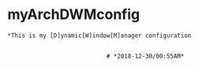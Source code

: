 # myArchDWMconfig

    *This is my [D]ynamic[W]indow[M]anager configuration
    

                                # *2018-12-30/00:55AM*
